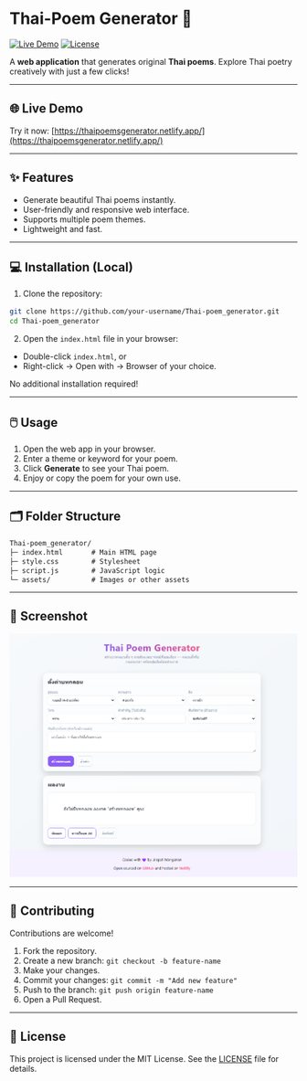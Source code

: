 # Thai-Poem Generator 🌸

[![Live Demo](https://img.shields.io/badge/Live-Demo-blue?style=for-the-badge&logo=netlify)](https://thaipoemsgenerator.netlify.app/)
[![License](https://img.shields.io/badge/License-MIT-green?style=for-the-badge)](LICENSE)

A **web application** that generates original **Thai poems**. Explore Thai poetry creatively with just a few clicks!

---

## 🌐 Live Demo

Try it now: [https://thaipoemsgenerator.netlify.app/](https://thaipoemsgenerator.netlify.app/)

---

## ✨ Features

- Generate beautiful Thai poems instantly.
- User-friendly and responsive web interface.
- Supports multiple poem themes.
- Lightweight and fast.

---

## 💻 Installation (Local)

1. Clone the repository:

```bash
git clone https://github.com/your-username/Thai-poem_generator.git
cd Thai-poem_generator
```

2. Open the `index.html` file in your browser:

- Double-click `index.html`, or
- Right-click → Open with → Browser of your choice.

No additional installation required!

---

## 🖱️ Usage

1. Open the web app in your browser.
2. Enter a theme or keyword for your poem.
3. Click **Generate** to see your Thai poem.
4. Enjoy or copy the poem for your own use.

---

## 🗂️ Folder Structure

```
Thai-poem_generator/
├─ index.html       # Main HTML page
├─ style.css        # Stylesheet
├─ script.js        # JavaScript logic
└─ assets/          # Images or other assets
```

---

## 📸 Screenshot

![Thai Poem Generator Screenshot](assets/img/App-screenshot.png)

---

## 🤝 Contributing

Contributions are welcome!

1. Fork the repository.
2. Create a new branch: `git checkout -b feature-name`
3. Make your changes.
4. Commit your changes: `git commit -m "Add new feature"`
5. Push to the branch: `git push origin feature-name`
6. Open a Pull Request.

---

## 📄 License

This project is licensed under the MIT License. See the [LICENSE](LICENSE) file for details.
